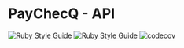# PayChecQ - API

[![Ruby Style Guide](https://img.shields.io/badge/code_style-rubocop-brightgreen.svg)](https://github.com/rubocop/rubocop)
[![Ruby Style Guide](https://img.shields.io/badge/code_style-community-brightgreen.svg)](https://rubystyle.guide)
[![codecov](https://codecov.io/gh/douglasrlee/paychecq-api/graph/badge.svg?token=D8RJdzpKhO)](https://codecov.io/gh/douglasrlee/paychecq-api)
